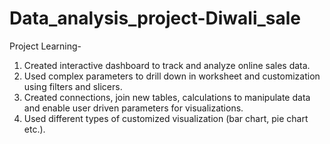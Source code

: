 # Data_analysis_project-Diwali_sale
Project Learning-

1. Created interactive dashboard to track and analyze online sales data.
2. Used complex parameters to drill down in worksheet and customization using filters and slicers.
3. Created connections, join new tables, calculations to manipulate data and enable user driven parameters for visualizations.
4. Used different types of customized visualization (bar chart, pie chart etc.).
